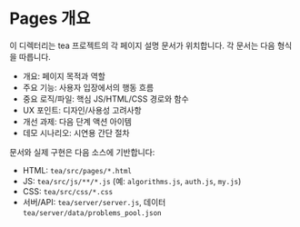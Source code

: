 # Pages 개요

이 디렉터리는 tea 프로젝트의 각 페이지 설명 문서가 위치합니다. 각 문서는 다음 형식을 따릅니다.

- 개요: 페이지 목적과 역할
- 주요 기능: 사용자 입장에서의 행동 흐름
- 중요 로직/파일: 핵심 JS/HTML/CSS 경로와 함수
- UX 포인트: 디자인/사용성 고려사항
- 개선 과제: 다음 단계 액션 아이템
- 데모 시나리오: 시연용 간단 절차

문서와 실제 구현은 다음 소스에 기반합니다:
- HTML: `tea/src/pages/*.html`
- JS: `tea/src/js/**/*.js` (예: `algorithms.js`, `auth.js`, `my.js`)
- CSS: `tea/src/css/*.css`
- 서버/API: `tea/server/server.js`, 데이터 `tea/server/data/problems_pool.json`

